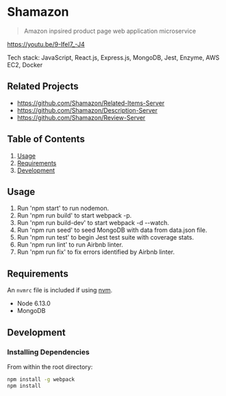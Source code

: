 # Shamazon

> Amazon inpsired product page web application microservice

https://youtu.be/9-IfeI7_-J4

Tech stack: JavaScript, React.js, Express.js, MongoDB, Jest, Enzyme, AWS EC2, Docker

## Related Projects

  - https://github.com/Shamazon/Related-Items-Server
  - https://github.com/Shamazon/Description-Server
  - https://github.com/Shamazon/Review-Server

## Table of Contents

1. [Usage](#Usage)
2. [Requirements](#requirements)
3. [Development](#development)

## Usage

1) Run 'npm start' to run nodemon.
2) Run 'npm run build' to start webpack -p.
3) Run 'npm run build-dev' to start webpack -d --watch.
4) Run 'npm run seed' to seed MongoDB with data from data.json file.
5) Run 'npm run test' to begin Jest test suite with coverage stats.
6) Run 'npm run lint' to run Airbnb linter.
7) Run 'npm run fix' to fix errors identified by Airbnb linter. 

## Requirements

An `nvmrc` file is included if using [nvm](https://github.com/creationix/nvm).

- Node 6.13.0
- MongoDB 

## Development

### Installing Dependencies

From within the root directory:

```sh
npm install -g webpack
npm install
```

